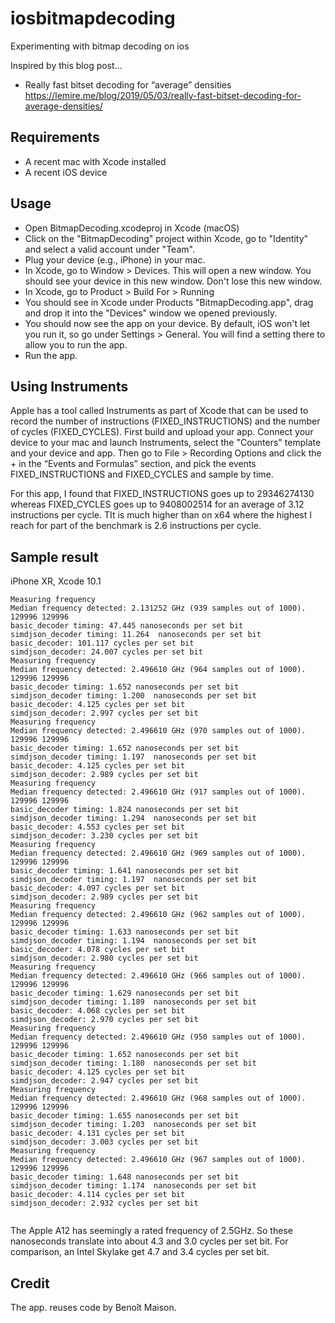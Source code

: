 # iosbitmapdecoding
Experimenting with bitmap decoding on ios 

Inspired by this blog post...

 - Really fast bitset decoding for “average” densities https://lemire.me/blog/2019/05/03/really-fast-bitset-decoding-for-average-densities/


## Requirements

- A recent mac with Xcode installed
- A recent iOS device


## Usage

- Open BitmapDecoding.xcodeproj in Xcode (macOS) 
- Click on the "BitmapDecoding" project within Xcode, go to "Identity" and select a valid account under "Team".
- Plug your device (e.g., iPhone) in your mac.
- In Xcode, go to Window > Devices. This will open a new window. You should see your device in this new window. Don't lose this new window.
- In Xcode, go to Product > Build For > Running
- You should see in Xcode under Products "BitmapDecoding.app", drag and drop it into the "Devices" window we opened previously.
- You should now see the app on your device. By default, iOS won't let you run it, so go under Settings > General. You will find a setting there to allow you to run the app.
- Run the app.

## Using Instruments

Apple has a tool called Instruments as part of Xcode that can be used to record the number of instructions (FIXED_INSTRUCTIONS) and the number of cycles (FIXED_CYCLES). First build and upload your app. Connect your device to your mac and launch Instruments, select the "Counters" template and your device and app. Then go to File > Recording Options and click the + in the “Events and Formulas” section, and pick the events FIXED_INSTRUCTIONS and FIXED_CYCLES and sample by time. 

For this app, I found that FIXED_INSTRUCTIONS goes up to 29346274130 whereas FIXED_CYCLES goes up to 9408002514 for an average of 3.12 instructions per cycle. TIt is much higher than on x64 where the highest I reach for part of the benchmark is 2.6 instructions per cycle.

## Sample result

iPhone XR, Xcode 10.1
```
Measuring frequency
Median frequency detected: 2.131252 GHz (939 samples out of 1000). 
129996 129996 
basic_decoder timing: 47.445 nanoseconds per set bit 
simdjson_decoder timing: 11.264  nanoseconds per set bit  
basic_decoder: 101.117 cycles per set bit 
simdjson_decoder: 24.007 cycles per set bit  
Measuring frequency
Median frequency detected: 2.496610 GHz (964 samples out of 1000). 
129996 129996 
basic_decoder timing: 1.652 nanoseconds per set bit 
simdjson_decoder timing: 1.200  nanoseconds per set bit  
basic_decoder: 4.125 cycles per set bit 
simdjson_decoder: 2.997 cycles per set bit  
Measuring frequency
Median frequency detected: 2.496610 GHz (970 samples out of 1000). 
129996 129996 
basic_decoder timing: 1.652 nanoseconds per set bit 
simdjson_decoder timing: 1.197  nanoseconds per set bit  
basic_decoder: 4.125 cycles per set bit 
simdjson_decoder: 2.989 cycles per set bit  
Measuring frequency
Median frequency detected: 2.496610 GHz (917 samples out of 1000). 
129996 129996 
basic_decoder timing: 1.824 nanoseconds per set bit 
simdjson_decoder timing: 1.294  nanoseconds per set bit  
basic_decoder: 4.553 cycles per set bit 
simdjson_decoder: 3.230 cycles per set bit  
Measuring frequency
Median frequency detected: 2.496610 GHz (969 samples out of 1000). 
129996 129996 
basic_decoder timing: 1.641 nanoseconds per set bit 
simdjson_decoder timing: 1.197  nanoseconds per set bit  
basic_decoder: 4.097 cycles per set bit 
simdjson_decoder: 2.989 cycles per set bit  
Measuring frequency
Median frequency detected: 2.496610 GHz (962 samples out of 1000). 
129996 129996 
basic_decoder timing: 1.633 nanoseconds per set bit 
simdjson_decoder timing: 1.194  nanoseconds per set bit  
basic_decoder: 4.078 cycles per set bit 
simdjson_decoder: 2.980 cycles per set bit  
Measuring frequency
Median frequency detected: 2.496610 GHz (966 samples out of 1000). 
129996 129996 
basic_decoder timing: 1.629 nanoseconds per set bit 
simdjson_decoder timing: 1.189  nanoseconds per set bit  
basic_decoder: 4.068 cycles per set bit 
simdjson_decoder: 2.970 cycles per set bit  
Measuring frequency
Median frequency detected: 2.496610 GHz (950 samples out of 1000). 
129996 129996 
basic_decoder timing: 1.652 nanoseconds per set bit 
simdjson_decoder timing: 1.180  nanoseconds per set bit  
basic_decoder: 4.125 cycles per set bit 
simdjson_decoder: 2.947 cycles per set bit  
Measuring frequency
Median frequency detected: 2.496610 GHz (968 samples out of 1000). 
129996 129996 
basic_decoder timing: 1.655 nanoseconds per set bit 
simdjson_decoder timing: 1.203  nanoseconds per set bit  
basic_decoder: 4.131 cycles per set bit 
simdjson_decoder: 3.003 cycles per set bit  
Measuring frequency
Median frequency detected: 2.496610 GHz (967 samples out of 1000). 
129996 129996 
basic_decoder timing: 1.648 nanoseconds per set bit 
simdjson_decoder timing: 1.174  nanoseconds per set bit  
basic_decoder: 4.114 cycles per set bit 
simdjson_decoder: 2.932 cycles per set bit  


```

The Apple A12 has seemingly a rated frequency of 2.5GHz. So these nanoseconds translate into about 4.3 and 3.0 cycles per set bit. For comparison, an Intel Skylake get 4.7	and	3.4 cycles per set bit.



## Credit


The app. reuses code by Benoît Maison.
